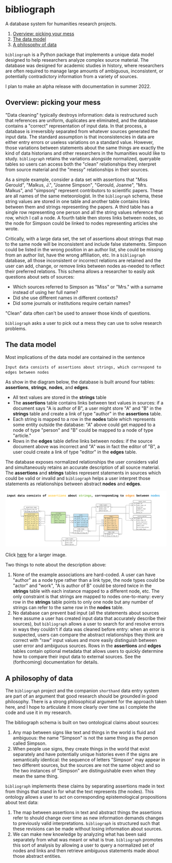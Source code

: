 # bibliograph
A database system for humanities research projects.

1. [Overview: picking your mess]()
2. [The data model]()
3. [A philosophy of data]()

`bibliograph` is a Python package that implements a unique data model designed to help researchers analyze complex source material. The database was designed for academic studies in history, where researchers are often required to manage large amounts of ambiguous, inconsistent, or potentially contradictory information from a variety of sources.

I plan to make an alpha release with documentation in summer 2022.

## Overview: picking your mess

"Data cleaning" typically destroys information: data is restructured such that references are uniform, duplicates are eliminated, and the database contains a "correct" representation of input data. In that process, a database is irreversibly separated from whatever sources generated the input data. The standard assumption is that inconsistencies in data are either entry errors or useless variations on a standard value. However, those variations between statements about the same things are exactly the kind of data historians and other researchers in the humanities would like to study. `bibliograph` retains the variations alongside normalized, queryable tables so users can access both the "clean" relationships they interpret from source material and the "messy" relationships in their sources.

As a simple example, consider a data set with assertions that "Miss Gerould", "Malkus, J.", "Joanne Simpson", "Gerould, Joanne", "Mrs. Malkus", and "simpsonj" represent contributors to scientific papers. These are all names of the same meteorologist. In the `bibliograph` schema, these string values are stored in one table and another table contains links between them and strings representing the papers. A third table has a single row representing one person and all the string values reference that row, which I call a node. A fourth table then stores links between nodes, so the node for Simpson could be linked to nodes representing articles she wrote. 

Critically, with a large data set, the set of assertions about strings that map to the same node will be inconsistent and include false statements. Simpson could be listed in the wrong position in an author list, she could be missing from an author list, have the wrong affiliation, etc. In a `bibliograph` database, all those inconsistent or incorrect relations are retained and the user can add, change, or remove links between nodes as-needed to reflect their preferred relations. This schema allows a researcher to easily ask questions about sets of sources:
- Which sources referred to Simpson as "Miss" or "Mrs." with a surname instead of using her full name?
- Did she use different names in different contexts?
- Did some journals or institutions require certain names?

"Clean" data often can't be used to answer those kinds of questions.

`bibliograph` asks a user to pick out a mess they can use to solve research problems.

## The data model

Most implications of the data model are contained in the sentence

    Input data consists of assertions about strings, which correspond to edges between nodes

As show in the diagram below, the database is built around four tables: **assertions**, **strings**, **nodes**, and **edges**.

- All text values are stored in the **strings** table
- The **assertions** table contains links between text values in sources: if a document says "A is author of B", a user might store "A" and "B" in the **strings** table and create a link of type "author" in the **assertions** table.
- Each string is mapped to a row in the **nodes** table which represents some entity outside the database: "A" above could get mapped to a node of type "person" and "B" could be mapped to a node of type "article."
- Rows in the **edges** table define links between nodes: if the source document above was incorrect and "A" was in fact the editor of "B", a user could create a link of type "editor" in the **edges** table.

The database exposes normalized relationships the user considers valid and simultaneously retains an accurate description of all source material. The **assertions** and **strings** tables represent statements in sources which could be valid or invalid and `bibliograph` helps a user interpret those statements as relationships between abstract **nodes** and **edges**.

![A database diagram for the bibliograph ERD](./2022_06_14_bibliographERD.svg)

Click [here](https://raw.githubusercontent.com/shortorian/bibliograph/main/2022_06_14_bibliographERD.svg) for a larger image.

Two things to note about the description above:
1. None of the example associations are hard-coded. A user can have "author" as a node type rather than a link type, the node types could be "actor" and "work", "A is author of B" could be stored twice in the **strings** table with each instance mapped to a different node, etc. The only constraint is that strings are mapped to nodes one-to-many: every row in the **strings** table points to only one node but any number of strings can refer to the same row in the **nodes** table.
2. No database can prevent bad input (all the statements about sources here assume a user has created input data that accurately describe their sources), but `bibliograph` allows a user to search for and resolve errors in ways they couldn't if data was cleaned before entry: when an error is suspected, users can compare the abstract relationships they think are correct with "raw" input values and more easily distinguish between user error and ambiguous sources. Rows in the **assertions** and **edges** tables contain optional metadata that allows users to quickly determine how to compare their input data to external sources. See the (forthcoming) documentation for details.

## A philosophy of data

The `bibliograph` project and the companion `shorthand` data entry system are part of an argument that good research should be grounded in good philosophy. There is a strong philosophical argument for the approach taken here, and I hope to articulate it more clearly over time as I complete the code and use it in my research.

The bibliograph schema is built on two ontological claims about sources:
1. Any map between signs like text and things in the world is fluid and ambiguous: the name "Simpson" is not the same thing as the person called Simpson.
2. When people use signs, they create things in the world that exist separately and have potentially unique histories even if the signs are semantically identical: the sequence of letters "Simpson" may appear in two different sources, but the sources are not the same object and so the two instances of "Simpson" are distinguishable even when they mean the same thing.

`bibliograph` implements these claims by separating assertions made in text from things that stand in for what the text represents (the nodes). This ontology allows a user to act on corresponding epistemological propositions about text data:
1. The map between assertions in text and abstract things the assertions refer to should change over time as new information demands changes to previously valid interpretations. `bibliograph` is structured such that these revisions can be made without losing information about sources.
2. We can make new knowledge by analyzing what has been said separately from what was meant or what is true. `bibliograph` promotes this sort of analysis by allowing a user to query a normalized set of nodes and links and then retrieve ambiguous statements made about those abstract entities.

